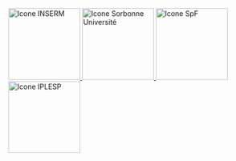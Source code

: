 
<div class="row my-3">
    <a class="d-flex justify-content-center col-3" href="https://www.inserm.fr/" target="_blank">
        <img class="" border="0" src="https://static.sentiweb.fr/i/l/inserm-base.svg" alt="Icone INSERM" style="max-width: 100%;" width="143"/>
    </a>
    <a class="d-flex justify-content-center col-3" href="https://medecine.sorbonne-universite.fr/" target="_blank">
        <img border="0" src="https://static.sentiweb.fr/i/l/suniv-h.svg" alt="Icone Sorbonne Université" style="max-width: 100%;" width="143"/>
    </a>
    <a class="d-flex justify-content-center col-3" href="https://www.santepubliquefrance.fr/" target="_blank">
        <img border="0" src="https://static.sentiweb.fr/i/l/spf.svg" alt="Icone SpF" style="max-width: 100%;" width="143"/>
    </a>
    <a class="d-flex justify-content-center col-3" href="https://iplesp.fr/" target="_blank">
        <img border="0" src="https://static.sentiweb.fr/i/l/iplesp.svg" alt="Icone IPLESP" style="max-width: 100%;" width="143"/>
    </a>
</div>